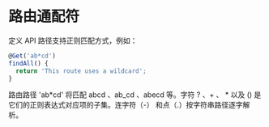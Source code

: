 # 路由通配符

定义 API 路径支持正则匹配方式，例如：

```typescript
@Get('ab*cd')
findAll() {
  return 'This route uses a wildcard';
}
```

路由路径 'ab*cd' 将匹配 abcd 、ab_cd 、abecd 等。字符 ? 、+ 、 * 以及 () 是它们的正则表达式对应项的子集。连字符（-） 和点（.）按字符串路径逐字解析。
